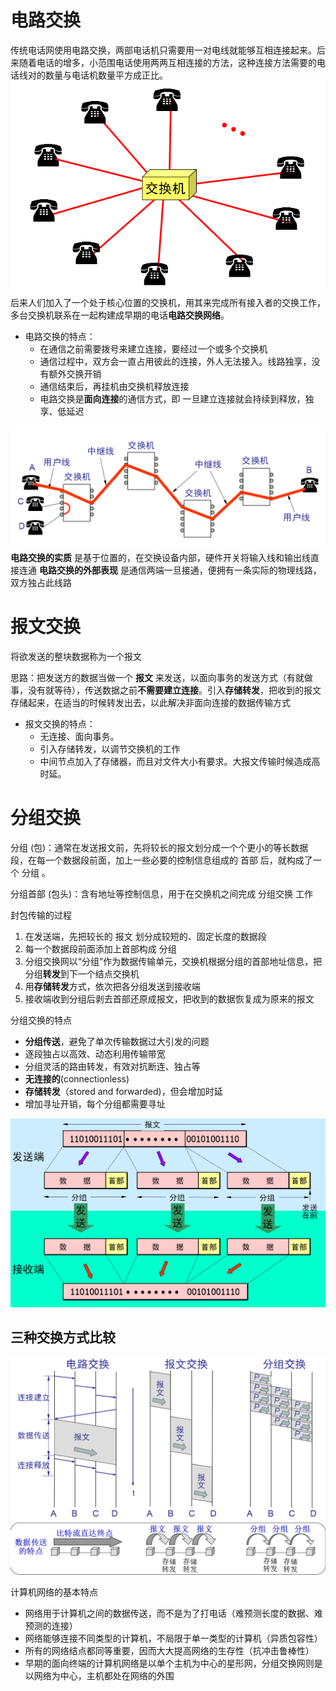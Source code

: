 # 电路交换
传统电话网使用电路交换，两部电话机只需要用一对电线就能够互相连接起来。后来随着电话的增多，小范围电话使用两两互相连接的方法，这种连接方法需要的电话线对的数量与电话机数量平方成正比。
![](/.src/pic/电话交换机.png)
后来人们加入了一个处于核心位置的交换机，用其来完成所有接入者的交换工作，多台交换机联系在一起构建成早期的电话**电路交换网络**。
- 电路交换的特点：
  - 在通信之前需要拨号来建立连接，要经过一个或多个交换机
  - 通信过程中，双方会一直占用彼此的连接，外人无法接入。线路独享，没有额外交换开销
  - 通信结束后，再挂机由交换机释放连接
  - 电路交换是**面向连接**的通信方式，即 一旦建立连接就会持续到释放，独享、低延迟

![](/.src/pic/电路交换.png)
**电路交换的实质** 是基于位置的，在交换设备内部，硬件开关将输入线和输出线直接连通
**电路交换的外部表现** 是通信两端一旦接通，便拥有一条实际的物理线路，双方独占此线路

# 报文交换
将欲发送的整块数据称为一个报文

思路：把发送方的数据当做一个 **报文** 来发送，以面向事务的发送方式（有就做事，没有就等待），传送数据之前**不需要建立连接**。引入**存储转发**，把收到的报文存储起来，在适当的时候转发出去，以此解决非面向连接的数据传输方式

- 报文交换的特点：
  - 无连接、面向事务。
  - 引入存储转发，以调节交换机的工作
  - 中间节点加入了存储器，而且对文件大小有要求。大报文传输时候造成高时延。

# 分组交换

分组 (包)：通常在发送报文前，先将较长的报文划分成一个个更小的等长数据段，在每一个数据段前面，加上一些必要的控制信息组成的 首部 后，就构成了一个 分组 。

分组首部 (包头)：含有地址等控制信息，用于在交换机之间完成 分组交换 工作

封包传输的过程

1. 在发送端，先把较长的 报文 划分成较短的、固定长度的数据段
2. 每一个数据段前面添加上首部构成 分组
3. 分组交换网以“分组”作为数据传输单元，交换机根据分组的首部地址信息，把分组**转发**到下一个结点交换机
4. 用**存储转发**方式，依次把各分组发送到接收端
5. 接收端收到分组后剥去首部还原成报文，把收到的数据恢复成为原来的报文

分组交换的特点
- **分组传送**，避免了单次传输数据过大引发的问题
- 逐段独占以高效、动态利用传输带宽
- 分组灵活的路由转发，有效对抗断连、独占等
- **无连接的**(connectionless)
- **存储转发**（stored and forwarded)，但会增加时延
- 增加寻址开销，每个分组都需要寻址

![](/.src/pic/分组交换1.png)
## 三种交换方式比较
![](/.src/pic/三种交换.png)

计算机网络的基本特点
- 网络用于计算机之间的数据传送，而不是为了打电话（难预测长度的数据、难预测的连接）
- 网络能够连接不同类型的计算机，不局限于单一类型的计算机（异质包容性）
- 所有的网络结点都同等重要，因而大大提高网络的生存性（抗冲击鲁棒性）
- 早期的面向终端的计算机网络是以单个主机为中心的星形网，分组交换网则是以网络为中心，主机都处在网络的外围